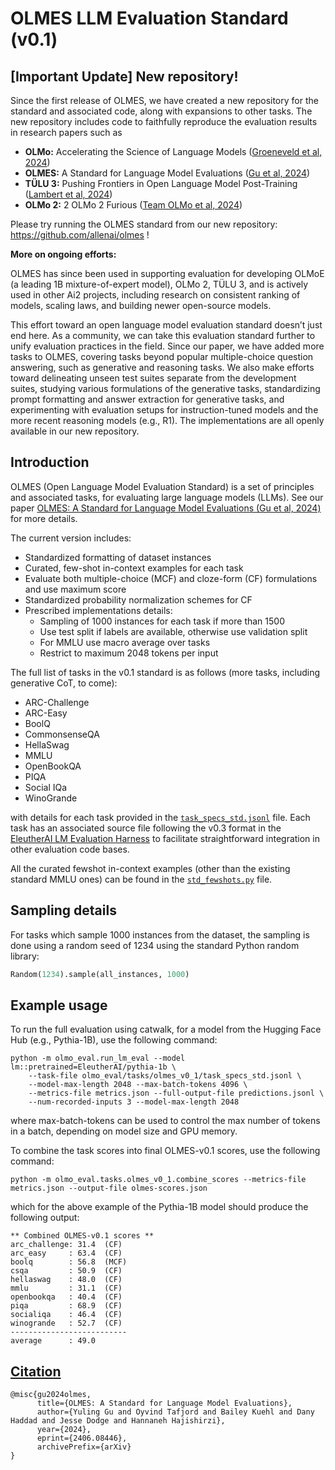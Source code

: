 # OLMES LLM Evaluation Standard (v0.1)

## [Important Update] New repository! 
Since the first release of OLMES, we have created a new repository for the standard and associated code, along with expansions to other tasks. The new repository includes code to faithfully reproduce the 
evaluation results in research papers such as
   * **OLMo:** Accelerating the Science of Language Models ([Groeneveld et al, 2024](https://www.semanticscholar.org/paper/ac45bbf9940512d9d686cf8cd3a95969bc313570))
   * **OLMES:** A Standard for Language Model Evaluations ([Gu et al, 2024](https://www.semanticscholar.org/paper/c689c37c5367abe4790bff402c1d54944ae73b2a))
   * **TÜLU 3:** Pushing Frontiers in Open Language Model Post-Training ([Lambert et al, 2024](https://www.semanticscholar.org/paper/T/%22ULU-3%3A-Pushing-Frontiers-in-Open-Language-Model-Lambert-Morrison/5ca8f14a7e47e887a60e7473f9666e1f7fc52de7))
   * **OLMo 2:** 2 OLMo 2 Furious ([Team OLMo et al, 2024](https://arxiv.org/abs/2501.00656))

Please try running the OLMES standard from our new repository:
https://github.com/allenai/olmes !

**More on ongoing efforts:**

OLMES has since been used in supporting evaluation for developing OLMoE (a leading 1B mixture-of-expert model), OLMo 2, TÜLU 3, and is actively used in other Ai2 projects, including research on consistent ranking of models, scaling laws, and building newer open-source models. 

This effort toward an open language model evaluation standard doesn’t just end here. As a community, we can take this evaluation standard further to unify evaluation practices in the field. Since our paper, we have added more tasks to OLMES, covering tasks beyond popular multiple-choice question answering, such as generative and reasoning tasks. We also make efforts toward delineating unseen test suites separate from the development suites, studying various formulations of the generative tasks, standardizing prompt formatting and answer extraction for generative tasks, and experimenting with evaluation setups for instruction-tuned models and the more recent reasoning models (e.g., R1).  The implementations are all openly available in our new repository.



## Introduction

OLMES (Open Language Model Evaluation Standard) is a set of principles and associated tasks, 
for evaluating large language models (LLMs). See our paper [OLMES: A Standard for Language Model Evaluations (Gu et al, 2024)](https://www.semanticscholar.org/paper/OLMES%3A-A-Standard-for-Language-Model-Evaluations-Gu-Tafjord/c689c37c5367abe4790bff402c1d54944ae73b2a) for more details.

The current version includes:

   * Standardized formatting of dataset instances
   * Curated, few-shot in-context examples for each task
   * Evaluate both multiple-choice (MCF) and cloze-form (CF) formulations and use maximum score
   * Standardized probability normalization schemes for CF
   * Prescribed implementations details:
       * Sampling of 1000 instances for each task if more than 1500
       * Use test split if labels are available, otherwise use validation split
       * For MMLU use macro average over tasks
       * Restrict to maximum 2048 tokens per input


The full list of tasks in the v0.1 standard is as follows (more tasks, including generative CoT, to come):

   * ARC-Challenge
   * ARC-Easy
   * BoolQ
   * CommonsenseQA
   * HellaSwag
   * MMLU
   * OpenBookQA
   * PIQA
   * Social IQa
   * WinoGrande

with details for each task provided in the [`task_specs_std.jsonl`](task_specs_std.jsonl) file. Each task has an
associated source file following the v0.3 format in 
the [EleutherAI LM Evaluation Harness](https://github.com/EleutherAI/lm-evaluation-harness) to facilitate
straightforward integration in other evaluation code bases.

All the curated fewshot in-context examples (other than the existing standard MMLU ones) can be found
in the [`std_fewshots.py`](std_fewshot.py) file.


## Sampling details

For tasks which sample 1000 instances from the dataset, the sampling is done
using a random seed of 1234 using the standard Python random library:

```python
Random(1234).sample(all_instances, 1000)
```


## Example usage

To run the full evaluation using catwalk, for a model from the Hugging Face Hub (e.g., Pythia-1B), use the 
following command:

```commandline
python -m olmo_eval.run_lm_eval --model lm::pretrained=EleutherAI/pythia-1b \
    --task-file olmo_eval/tasks/olmes_v0_1/task_specs_std.jsonl \
    --model-max-length 2048 --max-batch-tokens 4096 \
    --metrics-file metrics.json --full-output-file predictions.jsonl \
    --num-recorded-inputs 3 --model-max-length 2048
```

where max-batch-tokens can be used to control the max number of tokens in a batch, depending on 
model size and GPU memory.

To combine the task scores into final OLMES-v0.1 scores, use the following command:

```commandline
python -m olmo_eval.tasks.olmes_v0_1.combine_scores --metrics-file metrics.json --output-file olmes-scores.json
```

which for the above example of the Pythia-1B model should produce the following output:
```
** Combined OLMES-v0.1 scores **
arc_challenge: 31.4  (CF)
arc_easy     : 63.4  (CF)
boolq        : 56.8  (MCF)
csqa         : 50.9  (CF)
hellaswag    : 48.0  (CF)
mmlu         : 31.1  (CF)
openbookqa   : 40.4  (CF)
piqa         : 68.9  (CF)
socialiqa    : 46.4  (CF)
winogrande   : 52.7  (CF)
--------------------------
average      : 49.0
```


## [Citation](https://arxiv.org/abs/2406.08446)

```
@misc{gu2024olmes,
      title={OLMES: A Standard for Language Model Evaluations}, 
      author={Yuling Gu and Oyvind Tafjord and Bailey Kuehl and Dany Haddad and Jesse Dodge and Hannaneh Hajishirzi},
      year={2024},
      eprint={2406.08446},
      archivePrefix={arXiv}
}
```
